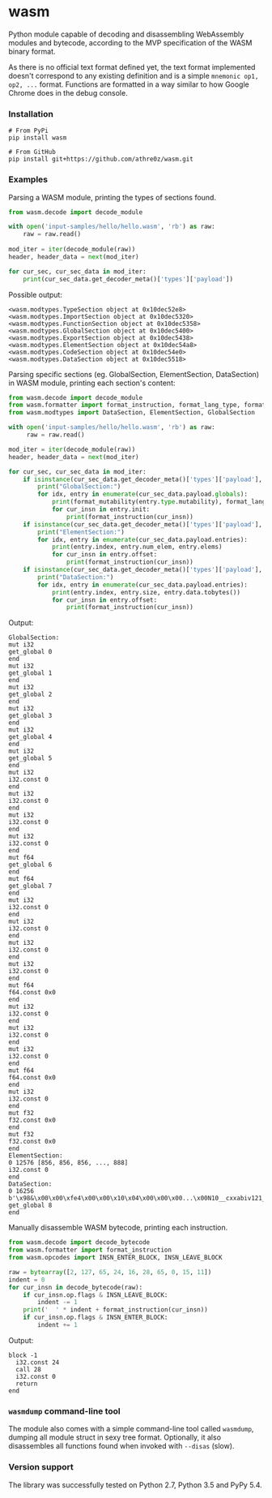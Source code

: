 
wasm
====

Python module capable of decoding and disassembling WebAssembly modules 
and bytecode, according to the MVP specification of the WASM binary
format.

As there is no official text format defined yet, the text format 
implemented doesn't correspond to any existing definition and is a 
simple `mnemonic op1, op2, ...` format. Functions are formatted in a
way similar to how Google Chrome does in the debug console.

### Installation

```
# From PyPi
pip install wasm

# From GitHub
pip install git+https://github.com/athre0z/wasm.git
```

### Examples

Parsing a WASM module, printing the types of sections found.
```python
from wasm.decode import decode_module

with open('input-samples/hello/hello.wasm', 'rb') as raw:
    raw = raw.read()
    
mod_iter = iter(decode_module(raw))
header, header_data = next(mod_iter)

for cur_sec, cur_sec_data in mod_iter:
    print(cur_sec_data.get_decoder_meta()['types']['payload'])
```

Possible output:
```
<wasm.modtypes.TypeSection object at 0x10dec52e8>
<wasm.modtypes.ImportSection object at 0x10dec5320>
<wasm.modtypes.FunctionSection object at 0x10dec5358>
<wasm.modtypes.GlobalSection object at 0x10dec5400>
<wasm.modtypes.ExportSection object at 0x10dec5438>
<wasm.modtypes.ElementSection object at 0x10dec54a8>
<wasm.modtypes.CodeSection object at 0x10dec54e0>
<wasm.modtypes.DataSection object at 0x10dec5518>
```
Parsing specific sections (eg. GlobalSection, ElementSection, DataSection) in WASM module, printing each section's content:
```python
from wasm.decode import decode_module
from wasm.formatter import format_instruction, format_lang_type, format_mutability
from wasm.modtypes import DataSection, ElementSection, GlobalSection

with open('input-samples/hello/hello.wasm', 'rb') as raw:
     raw = raw.read()

mod_iter = iter(decode_module(raw))
header, header_data = next(mod_iter)

for cur_sec, cur_sec_data in mod_iter:
    if isinstance(cur_sec_data.get_decoder_meta()['types']['payload'], GlobalSection):
        print("GlobalSection:")
        for idx, entry in enumerate(cur_sec_data.payload.globals):
            print(format_mutability(entry.type.mutability), format_lang_type(entry.type.content_type))
            for cur_insn in entry.init:
                print(format_instruction(cur_insn))
    if isinstance(cur_sec_data.get_decoder_meta()['types']['payload'], ElementSection):
        print("ElementSection:")
        for idx, entry in enumerate(cur_sec_data.payload.entries):
            print(entry.index, entry.num_elem, entry.elems)
            for cur_insn in entry.offset:
                print(format_instruction(cur_insn))
    if isinstance(cur_sec_data.get_decoder_meta()['types']['payload'], DataSection):
        print("DataSection:")
        for idx, entry in enumerate(cur_sec_data.payload.entries):
            print(entry.index, entry.size, entry.data.tobytes())
            for cur_insn in entry.offset:
                print(format_instruction(cur_insn))
```
Output:
```
GlobalSection:
mut i32
get_global 0
end
mut i32
get_global 1
end
mut i32
get_global 2
end
mut i32
get_global 3
end
mut i32
get_global 4
end
mut i32
get_global 5
end
mut i32
i32.const 0
end
mut i32
i32.const 0
end
mut i32
i32.const 0
end
mut i32
i32.const 0
end
mut f64
get_global 6
end
mut f64
get_global 7
end
mut i32
i32.const 0
end
mut i32
i32.const 0
end
mut i32
i32.const 0
end
mut i32
i32.const 0
end
mut f64
f64.const 0x0
end
mut i32
i32.const 0
end
mut i32
i32.const 0
end
mut i32
i32.const 0
end
mut f64
f64.const 0x0
end
mut i32
i32.const 0
end
mut f32
f32.const 0x0
end
mut f32
f32.const 0x0
end
ElementSection:
0 12576 [856, 856, 856, ..., 888]
i32.const 0
end
DataSection:
0 16256 b'\x98&\x00\x00\xfe4\x00\x00\x10\x04\x00\x00\x00...\x00N10__cxxabiv121__vmi_class_type_infoE'
get_global 8
end

```

Manually disassemble WASM bytecode, printing each instruction.
```python
from wasm.decode import decode_bytecode
from wasm.formatter import format_instruction
from wasm.opcodes import INSN_ENTER_BLOCK, INSN_LEAVE_BLOCK

raw = bytearray([2, 127, 65, 24, 16, 28, 65, 0, 15, 11])
indent = 0
for cur_insn in decode_bytecode(raw):
    if cur_insn.op.flags & INSN_LEAVE_BLOCK:
        indent -= 1
    print('  ' * indent + format_instruction(cur_insn))
    if cur_insn.op.flags & INSN_ENTER_BLOCK:
        indent += 1
```

Output:
```
block -1
  i32.const 24
  call 28
  i32.const 0
  return
end
```

### `wasmdump` command-line tool
The module also comes with a simple command-line tool called `wasmdump`, 
dumping all module struct in sexy tree format. Optionally, it also 
disassembles all functions found when invoked with `--disas` (slow).

### Version support
The library was successfully tested on Python 2.7, Python 3.5 and 
PyPy 5.4.
